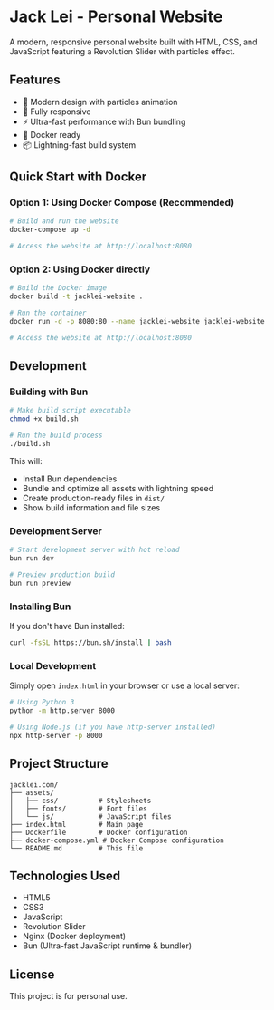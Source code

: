 # Jack Lei - Personal Website

A modern, responsive personal website built with HTML, CSS, and JavaScript featuring a Revolution Slider with particles effect.

## Features

- 🎨 Modern design with particles animation
- 📱 Fully responsive
- ⚡ Ultra-fast performance with Bun bundling
- 🐳 Docker ready
- 📦 Lightning-fast build system

## Quick Start with Docker

### Option 1: Using Docker Compose (Recommended)

```bash
# Build and run the website
docker-compose up -d

# Access the website at http://localhost:8080
```

### Option 2: Using Docker directly

```bash
# Build the Docker image
docker build -t jacklei-website .

# Run the container
docker run -d -p 8080:80 --name jacklei-website jacklei-website

# Access the website at http://localhost:8080
```

## Development

### Building with Bun

```bash
# Make build script executable
chmod +x build.sh

# Run the build process
./build.sh
```

This will:
- Install Bun dependencies
- Bundle and optimize all assets with lightning speed
- Create production-ready files in `dist/`
- Show build information and file sizes

### Development Server

```bash
# Start development server with hot reload
bun run dev

# Preview production build
bun run preview
```

### Installing Bun

If you don't have Bun installed:
```bash
curl -fsSL https://bun.sh/install | bash
```

### Local Development

Simply open `index.html` in your browser or use a local server:

```bash
# Using Python 3
python -m http.server 8000

# Using Node.js (if you have http-server installed)
npx http-server -p 8000
```

## Project Structure

```
jacklei.com/
├── assets/
│   ├── css/          # Stylesheets
│   ├── fonts/        # Font files
│   └── js/           # JavaScript files
├── index.html        # Main page
├── Dockerfile        # Docker configuration
├── docker-compose.yml # Docker Compose configuration
└── README.md         # This file
```

## Technologies Used

- HTML5
- CSS3
- JavaScript
- Revolution Slider
- Nginx (Docker deployment)
- Bun (Ultra-fast JavaScript runtime & bundler)

## License

This project is for personal use. 